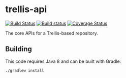 # trellis-api

[![Build Status](https://travis-ci.org/trellis-ldp/trellis-api.png?branch=master)](https://travis-ci.org/trellis-ldp/trellis-api)
[![Build status](https://ci.appveyor.com/api/projects/status/uy67j48dh6vm18un/branch/master?svg=true)](https://ci.appveyor.com/project/acoburn/trellis-api/branch/master)
[![Coverage Status](https://coveralls.io/repos/github/trellis-ldp/trellis-api/badge.svg?branch=master)](https://coveralls.io/github/trellis-ldp/trellis-api?branch=master)

The core APIs for a Trellis-based repository.

## Building

This code requires Java 8 and can be built with Gradle:

    ./gradlew install
